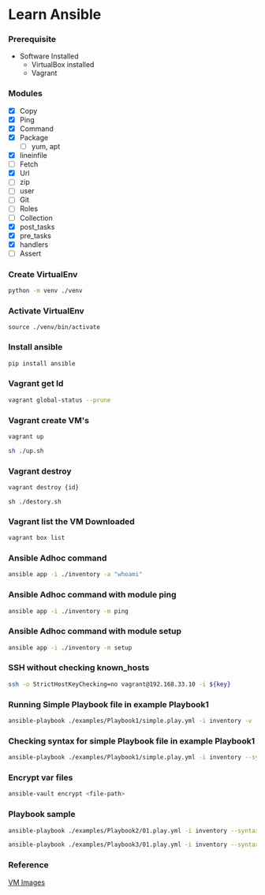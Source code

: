 # Learn Ansible

### Prerequisite
- Software Installed
  - VirtualBox installed
  - Vagrant

### Modules
  - [x] Copy
  - [x] Ping
  - [x] Command
  - [x] Package
    - [ ] yum, apt
  - [x] lineinfile
  - [ ] Fetch
  - [x] Url
  - [ ] zip
  - [ ] user
  - [ ] Git
- [ ] Roles
- [ ] Collection
- [x] post_tasks
- [x] pre_tasks
- [x] handlers
- [ ] Assert

### Create VirtualEnv
```sh
python -m venv ./venv
```

### Activate VirtualEnv
```
source ./venv/bin/activate
```
### Install ansible
```sh
pip install ansible
```

### Vagrant get Id
```sh
vagrant global-status --prune
```
### Vagrant create VM's
```sh
vagrant up
```
```sh
sh ./up.sh
```
### Vagrant destroy
```sh
vagrant destroy {id}
```
```
sh ./destory.sh  
```
### Vagrant list the VM Downloaded
```sh
vagrant box list
```

### Ansible Adhoc command
```sh
ansible app -i ./inventory -a "whoami"
```
### Ansible Adhoc command with module ping
```sh
ansible app -i ./inventory -m ping
```
### Ansible Adhoc command with module setup
```sh
ansible app -i ./inventory -m setup
```

### SSH without checking known_hosts
```sh
ssh -o StrictHostKeyChecking=no vagrant@192.168.33.10 -i ${key}
```

### Running Simple Playbook file in example Playbook1
```sh
ansible-playbook ./examples/Playbook1/simple.play.yml -i inventory -v
```

### Checking syntax for simple Playbook file in example Playbook1
```sh
ansible-playbook ./examples/Playbook1/simple.play.yml -i inventory --syntax-check
```

### Encrypt var files
```sh
ansible-vault encrypt <file-path>
```

### Playbook sample
```sh
ansible-playbook ./examples/Playbook2/01.play.yml -i inventory --syntax-check
```
```sh
ansible-playbook ./examples/Playbook3/01.play.yml -i inventory --syntax-check
```
  
### Reference
[VM Images](https://app.vagrantup.com/boxes/search?utf8=%E2%9C%93&sort=downloads&provider=)
